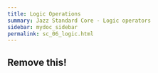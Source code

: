 ```yaml
---
title: Logic Operations
summary: Jazz Standard Core - Logic operators
sidebar: mydoc_sidebar
permalink: sc_06_logic.html
---
```



## Remove this!
